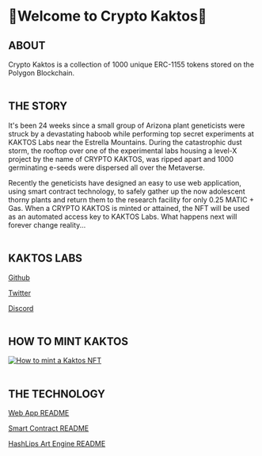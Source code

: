 # 🌵Welcome to Crypto Kaktos🌵

## ABOUT

Crypto Kaktos is a collection of 1000 unique ERC-1155 tokens stored on the Polygon Blockchain.
<br>
<br>

## THE STORY

It's been 24 weeks since a small group of Arizona plant geneticists were struck by a devastating haboob while performing top secret experiments at KAKTOS Labs near the Estrella Mountains. During the catastrophic dust storm, the rooftop over one of the experimental labs housing a level-X project by the name of CRYPTO KAKTOS, was ripped apart and 1000 germinating e-seeds were dispersed all over the Metaverse.

Recently the geneticists have designed an easy to use web application, using smart contract technology, to safely gather up the now adolescent thorny plants and return them to the research facility for only 0.25 MATIC + Gas. When a CRYPTO KAKTOS is minted or attained, the NFT will be used as an automated access key to KAKTOS Labs. What happens next will forever change reality...
<br>
<br>

## KAKTOS LABS

[Github](https://github.com/sallad4/CryptoKaktos)

[Twitter](https://twitter.com/cryptokaktos)

[Discord](https://discord.gg/vZcxYxrz)
<br>
<br>

## HOW TO MINT KAKTOS

[![How to mint a Kaktos NFT](https://user-images.githubusercontent.com/29550860/152877220-7264623f-c352-4c60-92c3-29de7a8cb839.png)](https://youtu.be/pRbArBgZrMg "KaktosDemo")
<br>
<br>

## THE TECHNOLOGY

[Web App README](https://github.com/sallad4/CryptoKaktos/blob/main/NFT%20Web%20App/README.md)

[Smart Contract README](https://github.com/HashLips/solidity_smart_contracts/blob/main/README.md)

[HashLips Art Engine README](https://github.com/HashLips/hashlips_art_engine#readme)

